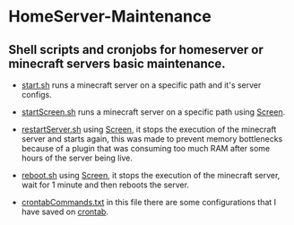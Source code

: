 # HomeServer-Maintenance
## Shell scripts and cronjobs for homeserver or minecraft servers basic maintenance.

- [start.sh](https://github.com/Fneves7/HSMaintenance/blob/main/start.sh) runs a minecraft server on a specific path and it's server configs.

- [startScreen.sh](https://github.com/Fneves7/HSMaintenance/blob/main/startScreen.sh) runs a minecraft server on a specific path using [Screen](https://www.gnu.org/software/screen/).

- [restartServer.sh](https://github.com/Fneves7/HSMaintenance/blob/main/restartServer.sh) using [Screen](https://www.gnu.org/software/screen/), it stops the execution of the minecraft server and starts again, this was made to prevent memory bottlenecks because of a plugin that was consuming too much RAM after some hours of the server being live.

- [reboot.sh](https://github.com/Fneves7/HSMaintenance/blob/main/reboot.sh) using [Screen](https://www.gnu.org/software/screen/), it stops the execution of the minecraft server, wait for 1 minute and then reboots the server.

- [crontabCommands.txt](https://github.com/Fneves7/HSMaintenance/blob/main/crontabCommands.txt) in this file there are some configurations that I have saved on [crontab](https://www.linux.com/training-tutorials/scheduling-magic-intro-cron-linux/).
